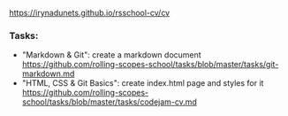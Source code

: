  https://irynadunets.github.io/rsschool-cv/cv
### Tasks:
 - "Markdown & Git":  create a markdown document  https://github.com/rolling-scopes-school/tasks/blob/master/tasks/git-markdown.md
 - "HTML, CSS & Git Basics": create index.html page and styles for it  https://github.com/rolling-scopes-school/tasks/blob/master/tasks/codejam-cv.md
